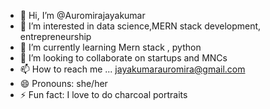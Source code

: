 - 👋 Hi, I’m @Auromirajayakumar
- 👀 I’m interested in data science,MERN stack development, entrepreneurship 
- 🌱 I’m currently learning Mern stack , python 
- 💞️ I’m looking to collaborate on startups and MNCs 
- 📫 How to reach me ... jayakumarauromira@gmail.com
- 😄 Pronouns: she/her 
- ⚡ Fun fact: I love to do charcoal portraits 

<!---
Auromirajayakumar/Auromirajayakumar is a ✨ special ✨ repository because its `README.md` (this file) appears on your GitHub profile.
You can click the Preview link to take a look at your changes.
--->
